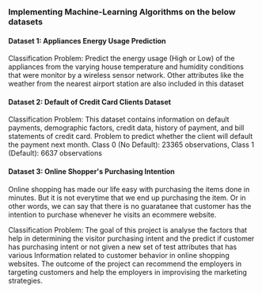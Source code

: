 ### Implementing Machine-Learning Algorithms on the below datasets

#### Dataset 1: Appliances Energy Usage Prediction
Classification Problem:  Predict the energy usage (High or Low) of the appliances from the varying house temperature and humidity conditions that were monitor by a wireless sensor network. Other attributes like the weather from the nearest airport station are also included in this dataset

#### Dataset 2: Default of Credit Card Clients Dataset
Classification Problem: This dataset contains information on default payments, demographic factors, credit data, history of payment, and bill statements of credit card. Problem to predict whether the client will default the payment next month. Class 0 (No Default): 23365 observations, Class 1 (Default): 6637 observations

#### Dataset 3: Online Shopper's Purchasing Intention 
Online shopping has made our life easy with purchasing the items done in minutes. But it is not everytime that we end up purchasing the item. Or in other words, we can say that there is no guaratanee that customer has the intention to purchase whenever he visits an ecommere website. 

Classification Problem: The goal of this project is analyse the factors that help in determining the visitor purchasing intent and the predict if customer has purchasing intent or not given a new set of test attributes that has various Information related to customer behavior in online shopping websites. The outcome of the project can recommend the employers in targeting customers and help the employers in improvising the marketing strategies. 



